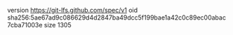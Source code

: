 version https://git-lfs.github.com/spec/v1
oid sha256:5ae67ad9c086629d4d2847ba49dcc5f199bae1a42c0c89ec00abac7cba71003e
size 1305
